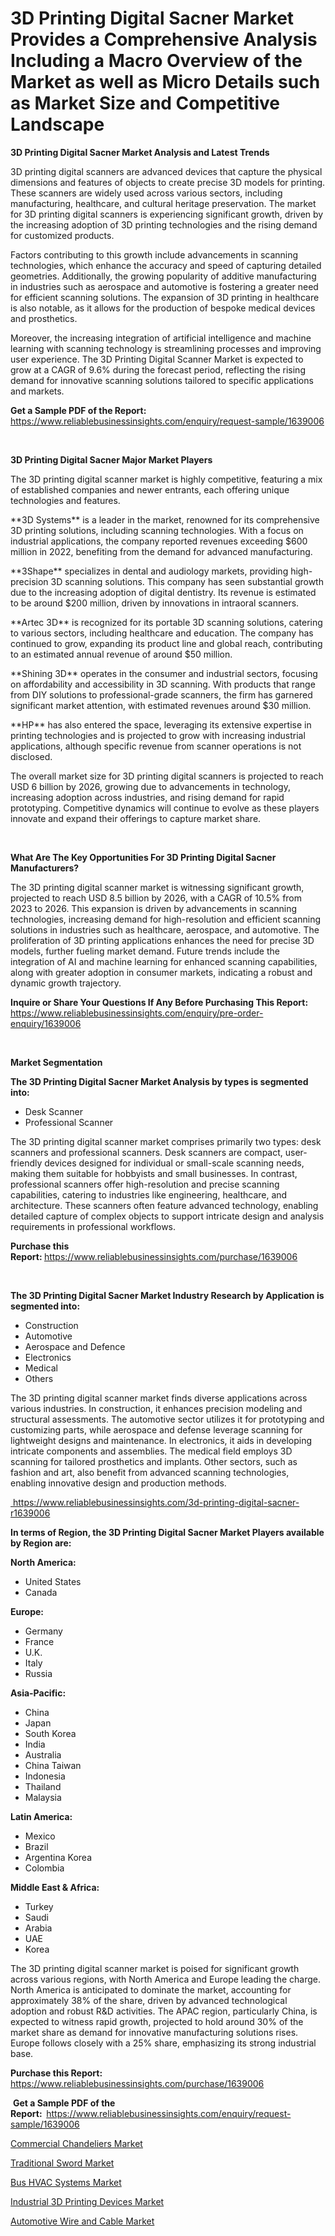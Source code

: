 <p><h1>3D Printing Digital Sacner Market Provides a Comprehensive Analysis Including a Macro Overview of the Market as well as Micro Details such as Market Size and Competitive Landscape</h1></p><p><strong>3D Printing Digital Sacner Market Analysis and Latest Trends</strong></p>
<p><p>3D printing digital scanners are advanced devices that capture the physical dimensions and features of objects to create precise 3D models for printing. These scanners are widely used across various sectors, including manufacturing, healthcare, and cultural heritage preservation. The market for 3D printing digital scanners is experiencing significant growth, driven by the increasing adoption of 3D printing technologies and the rising demand for customized products.</p><p>Factors contributing to this growth include advancements in scanning technologies, which enhance the accuracy and speed of capturing detailed geometries. Additionally, the growing popularity of additive manufacturing in industries such as aerospace and automotive is fostering a greater need for efficient scanning solutions. The expansion of 3D printing in healthcare is also notable, as it allows for the production of bespoke medical devices and prosthetics.</p><p>Moreover, the increasing integration of artificial intelligence and machine learning with scanning technology is streamlining processes and improving user experience. The 3D Printing Digital Scanner Market is expected to grow at a CAGR of 9.6% during the forecast period, reflecting the rising demand for innovative scanning solutions tailored to specific applications and markets.</p></p>
<p><strong>Get a Sample PDF of the Report:&nbsp;</strong> <a href="https://www.reliablebusinessinsights.com/enquiry/request-sample/1639006?utm_campaign=1091&utm_medium=2&utm_source=Github&utm_content=ia&utm_term=25092024&utm_id=3d-printing-digital-sacner">https://www.reliablebusinessinsights.com/enquiry/request-sample/1639006</a></p>
<p>&nbsp;</p>
<p><strong>3D Printing Digital Sacner Major Market Players</strong></p>
<p><p>The 3D printing digital scanner market is highly competitive, featuring a mix of established companies and newer entrants, each offering unique technologies and features. </p><p>**3D Systems** is a leader in the market, renowned for its comprehensive 3D printing solutions, including scanning technologies. With a focus on industrial applications, the company reported revenues exceeding $600 million in 2022, benefiting from the demand for advanced manufacturing.</p><p>**3Shape** specializes in dental and audiology markets, providing high-precision 3D scanning solutions. This company has seen substantial growth due to the increasing adoption of digital dentistry. Its revenue is estimated to be around $200 million, driven by innovations in intraoral scanners.</p><p>**Artec 3D** is recognized for its portable 3D scanning solutions, catering to various sectors, including healthcare and education. The company has continued to grow, expanding its product line and global reach, contributing to an estimated annual revenue of around $50 million.</p><p>**Shining 3D** operates in the consumer and industrial sectors, focusing on affordability and accessibility in 3D scanning. With products that range from DIY solutions to professional-grade scanners, the firm has garnered significant market attention, with estimated revenues around $30 million.</p><p>**HP** has also entered the space, leveraging its extensive expertise in printing technologies and is projected to grow with increasing industrial applications, although specific revenue from scanner operations is not disclosed.</p><p>The overall market size for 3D printing digital scanners is projected to reach USD 6 billion by 2026, growing due to advancements in technology, increasing adoption across industries, and rising demand for rapid prototyping. Competitive dynamics will continue to evolve as these players innovate and expand their offerings to capture market share.</p></p>
<p>&nbsp;</p>
<p><strong>What Are The Key Opportunities For 3D Printing Digital Sacner Manufacturers?</strong></p>
<p><p>The 3D printing digital scanner market is witnessing significant growth, projected to reach USD 8.5 billion by 2026, with a CAGR of 10.5% from 2023 to 2026. This expansion is driven by advancements in scanning technologies, increasing demand for high-resolution and efficient scanning solutions in industries such as healthcare, aerospace, and automotive. The proliferation of 3D printing applications enhances the need for precise 3D models, further fueling market demand. Future trends include the integration of AI and machine learning for enhanced scanning capabilities, along with greater adoption in consumer markets, indicating a robust and dynamic growth trajectory.</p></p>
<p><strong>Inquire or Share Your Questions If Any Before Purchasing This Report:</strong> <a href="https://www.reliablebusinessinsights.com/enquiry/pre-order-enquiry/1639006?utm_campaign=1091&utm_medium=2&utm_source=Github&utm_content=ia&utm_term=25092024&utm_id=3d-printing-digital-sacner">https://www.reliablebusinessinsights.com/enquiry/pre-order-enquiry/1639006</a></p>
<p>&nbsp;</p>
<p><strong>Market Segmentation</strong></p>
<p><strong>The 3D Printing Digital Sacner Market Analysis by types is segmented into:</strong></p>
<p><ul><li>Desk Scanner</li><li>Professional Scanner</li></ul></p>
<p><p>The 3D printing digital scanner market comprises primarily two types: desk scanners and professional scanners. Desk scanners are compact, user-friendly devices designed for individual or small-scale scanning needs, making them suitable for hobbyists and small businesses. In contrast, professional scanners offer high-resolution and precise scanning capabilities, catering to industries like engineering, healthcare, and architecture. These scanners often feature advanced technology, enabling detailed capture of complex objects to support intricate design and analysis requirements in professional workflows.</p></p>
<p><strong>Purchase this Report:&nbsp;</strong><a href="https://www.reliablebusinessinsights.com/purchase/1639006?utm_campaign=1091&utm_medium=2&utm_source=Github&utm_content=ia&utm_term=25092024&utm_id=3d-printing-digital-sacner">https://www.reliablebusinessinsights.com/purchase/1639006</a></p>
<p>&nbsp;</p>
<p><strong>The 3D Printing Digital Sacner Market Industry Research by Application is segmented into:</strong></p>
<p><ul><li>Construction</li><li>Automotive</li><li>Aerospace and Defence</li><li>Electronics</li><li>Medical</li><li>Others</li></ul></p>
<p><p>The 3D printing digital scanner market finds diverse applications across various industries. In construction, it enhances precision modeling and structural assessments. The automotive sector utilizes it for prototyping and customizing parts, while aerospace and defense leverage scanning for lightweight designs and maintenance. In electronics, it aids in developing intricate components and assemblies. The medical field employs 3D scanning for tailored prosthetics and implants. Other sectors, such as fashion and art, also benefit from advanced scanning technologies, enabling innovative design and production methods.</p></p>
<p><a href="https://www.reliablebusinessinsights.com/3d-printing-digital-sacner-r1639006?utm_campaign=1091&utm_medium=2&utm_source=Github&utm_content=ia&utm_term=25092024&utm_id=3d-printing-digital-sacner">&nbsp;https://www.reliablebusinessinsights.com/3d-printing-digital-sacner-r1639006</a></p>
<p><strong>In terms of Region, the 3D Printing Digital Sacner Market Players available by Region are:</strong></p>
<p>
    <p> <strong> North America: </strong>
        <ul>
            <li>United States</li>
            <li>Canada</li>
        </ul>
        </p> 
    <p> <strong> Europe: </strong>
        <ul>
            <li>Germany</li>
            <li>France</li>
            <li>U.K.</li>
            <li>Italy</li>
            <li>Russia</li>
        </ul>
        </p> 
    <p> <strong> Asia-Pacific: </strong>
        <ul>
            <li>China</li>
            <li>Japan</li>
            <li>South Korea</li>
            <li>India</li>
            <li>Australia</li>
            <li>China Taiwan</li>
            <li>Indonesia</li>
            <li>Thailand</li>
            <li>Malaysia</li>
        </ul>
        </p> 
    <p> <strong> Latin America: </strong>
        <ul>
            <li>Mexico</li>
            <li>Brazil</li>
            <li>Argentina Korea</li>
            <li>Colombia</li>
        </ul>
        </p> 
    <p> <strong> Middle East & Africa: </strong>
        <ul>
            <li>Turkey</li>
            <li>Saudi</li>
            <li>Arabia</li>
            <li>UAE</li>
            <li>Korea</li>
        </ul>
    </p>
    </p>
<p><p>The 3D printing digital scanner market is poised for significant growth across various regions, with North America and Europe leading the charge. North America is anticipated to dominate the market, accounting for approximately 38% of the share, driven by advanced technological adoption and robust R&D activities. The APAC region, particularly China, is expected to witness rapid growth, projected to hold around 30% of the market share as demand for innovative manufacturing solutions rises. Europe follows closely with a 25% share, emphasizing its strong industrial base.</p></p>
<p><strong>Purchase this Report: </strong><a href="https://www.reliablebusinessinsights.com/purchase/1639006?utm_campaign=1091&utm_medium=2&utm_source=Github&utm_content=ia&utm_term=25092024&utm_id=3d-printing-digital-sacner">https://www.reliablebusinessinsights.com/purchase/1639006</a></p>
<p>&nbsp;<strong>Get a Sample PDF of the Report:&nbsp;&nbsp;</strong><a href="https://www.reliablebusinessinsights.com/enquiry/request-sample/1639006?utm_campaign=1091&utm_medium=2&utm_source=Github&utm_content=ia&utm_term=25092024&utm_id=3d-printing-digital-sacner">https://www.reliablebusinessinsights.com/enquiry/request-sample/1639006</a></p>
<p><strong></strong></p>
<p><p><a href="https://issuu.com/reportprime-2/docs/commercial-chandeliers-market-size-_d72c7d01133587?utm_campaign=1091&utm_medium=2&utm_source=Github&utm_content=ia&utm_term=25092024&utm_id=3d-printing-digital-sacner">Commercial Chandeliers Market</a></p><p><a href="https://issuu.com/reportprime-2/docs/traditional-sword-market-size-2030._b3a43027483204?utm_campaign=1091&utm_medium=2&utm_source=Github&utm_content=ia&utm_term=25092024&utm_id=3d-printing-digital-sacner">Traditional Sword Market</a></p><p><a href="https://www.linkedin.com/pulse/bus-hvac-systems-market-size-growth-trends-industry-analysis-pwsdf?utm_campaign=1091&utm_medium=2&utm_source=Github&utm_content=ia&utm_term=25092024&utm_id=3d-printing-digital-sacner">Bus HVAC Systems Market</a></p><p><a href="https://github.com/MariaWashington76/Market-Research-Report-List-1/blob/main/industrial-3d-printing-devices-market.md?utm_campaign=1091&utm_medium=2&utm_source=Github&utm_content=ia&utm_term=25092024&utm_id=3d-printing-digital-sacner">Industrial 3D Printing Devices Market</a></p><p><a href="https://www.linkedin.com/pulse/global-automotive-wire-cable-market-product-type-application-m0rgf?utm_campaign=1091&utm_medium=2&utm_source=Github&utm_content=ia&utm_term=25092024&utm_id=3d-printing-digital-sacner">Automotive Wire and Cable Market</a></p></p>